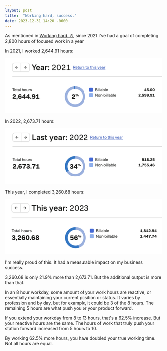 ```yaml
---
layout: post
title:  "Working hard, success."
date: 2023-12-31 14:20 -0600
---
```


As mentioned in [Working hard. ⏱](https://huntermonk.com/2021/01/13/working-hard.html), since 2021 I've had a goal of completing 2,800 hours of focused work in a year.

In 2021, I worked 2,644.91 hours:

![Final hour count for 2021](/img/work-hard/2021.png)

In 2022, 2,673.71 hours:

![Final hour count for 2022](/img/work-hard/2022.png)

This year, I completed 3,260.68 hours:

![Final hour count for 2023](/img/work-hard/2023.png)

I'm really proud of this. It had a measurable impact on my business success. 

3,260.68 is only 21.9% more than 2,673.71. But the additional output is more than that.

In an 8 hour workday, some amount of your work hours are reactive, or essentially maintaining your current position or status. It varies by profession and by day, but for example, it could be 3 of the 8 hours. The remaining 5 hours are what push you or your product forward.

If you extend your workday from 8 to 13 hours, that's a 62.5% increase. But your reactive hours are the same. The hours of work that truly push your station forward increased from 5 hours to 10.

By working 62.5% more hours, you have doubled your true working time. Not all hours are equal.

